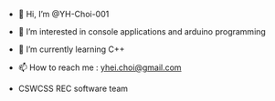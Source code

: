 - 👋 Hi, I’m @YH-Choi-001
- 👀 I’m interested in console applications and arduino programming
- 🌱 I’m currently learning C++
- 📫 How to reach me : yhei.choi@gmail.com

- CSWCSS REC software team

<!---
YH-Choi-001/YH-Choi-001 is a ✨ special ✨ repository because its `README.md` (this file) appears on your GitHub profile.
You can click the Preview link to take a look at your changes.
--->
